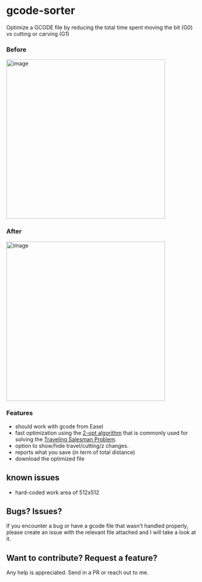 # gcode-sorter
Optimize a GCODE file by reducing the total time spent moving the bit (G0) vs cutting or carving (G1)

### Before
<img width="420" alt="image" src="https://user-images.githubusercontent.com/461650/157695751-132d20a5-4069-4051-b000-a22d99c1a722.png">

### After
<img width="420" alt="image" src="https://user-images.githubusercontent.com/461650/157695986-250068b5-5fd4-486a-b55f-09b6dad2f581.png">

### Features
 - should work with gcode from Easel
 - fast optimization using the [2-opt algorithm](https://en.wikipedia.org/wiki/2-opt) that is commonly used for solving the [Traveling Salesman Problem](https://en.wikipedia.org/wiki/Travelling_salesman_problem).
 - option to show/hide travel/cutting/z changes.
 - reports what you save (in term of total distance)
 - download the optimized file

## known issues
 - hard-coded work area of 512x512

## Bugs? Issues?
If you encounter a bug or have a gcode file that wasn't handled properly, please create an issue with the relevant file attached and I will take a look at it.

## Want to contribute? Request a feature?
Any help is appreciated. Send in a PR or reach out to me.

